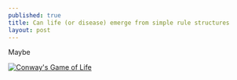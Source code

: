```yaml
---
published: true
title: Can life (or disease) emerge from simple rule structures
layout: post
---
```


Maybe

[![Conway's Game of Life](https://www.youtube.com/watch?v=C2vgICfQawE/0.jpg)](https://www.youtube.com/watch?v=C2vgICfQawE "Conway's Game of Life")